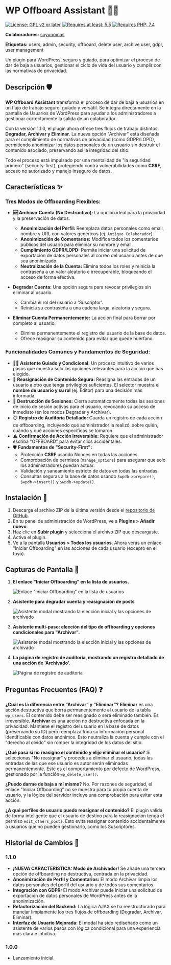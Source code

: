 # WP Offboard Assistant 🧙‍♂️

[![License: GPL v2 or later](https://img.shields.io/badge/License-GPL%20v2%20or%20later-blue.svg)](https://www.gnu.org/licenses/gpl-2.0.html)
[![Requires at least: 5.5](https://img.shields.io/badge/WordPress-5.5%2B-blue.svg)](https://wordpress.org/download/)
[![Requires PHP: 7.4](https://img.shields.io/badge/PHP-7.4%2B-lightgrey.svg)](https://www.php.net/)

**Colaboradores:** [soyunomas](https://github.com/soyunomas)

**Etiquetas:** users, admin, security, offboard, delete user, archive user, gdpr, user management

Un plugin para WordPress, seguro y guiado, para optimizar el proceso de dar de baja a usuarios, gestionar el ciclo de vida del usuario y cumplir con las normativas de privacidad.

## Descripción 🛡️

**WP Offboard Assistant** transforma el proceso de dar de baja a usuarios en un flujo de trabajo seguro, guiado y versátil. Se integra directamente en la pantalla de Usuarios de WordPress para ayudar a los administradores a gestionar correctamente la salida de un colaborador.

Con la versión 1.1.0, el plugin ahora ofrece tres flujos de trabajo distintos: **Degradar, Archivar y Eliminar**. La nueva opción "Archivar" está diseñada para el cumplimiento de normativas de privacidad (como GDPR/LOPD), permitiendo anonimizar los datos personales de un usuario sin destruir el contenido asociado, preservando así la integridad del sitio.

Todo el proceso está impulsado por una mentalidad de "la seguridad primero" (security-first), protegiendo contra vulnerabilidades como **CSRF**, acceso no autorizado y manejo inseguro de datos.

## Características ✨

### Tres Modos de Offboarding Flexibles:

*   **🆕 Archivar Cuenta (No Destructivo):** La opción ideal para la privacidad y la preservación de datos.
    *   **Anonimización del Perfil:** Reemplaza datos personales como email, nombre y URL con valores genéricos (ej. `Antiguo Colaborador`).
    *   **Anonimización de Comentarios:** Modifica todos los comentarios públicos del usuario para eliminar su nombre y email.
    *   **Cumplimiento GDPR/LOPD:** Permite iniciar una solicitud de exportación de datos personales al correo del usuario antes de que sea anonimizado.
    *   **Neutralización de la Cuenta:** Elimina todos los roles y reinicia la contraseña a un valor aleatorio e irrecuperable, bloqueando el acceso de forma efectiva.

*   **Degradar Cuenta:** Una opción segura para revocar privilegios sin eliminar al usuario.
    *   Cambia el rol del usuario a 'Suscriptor'.
    *   Reinicia su contraseña a una cadena larga, aleatoria y segura.

*   **Eliminar Cuenta Permanentemente:** La acción final para borrar por completo al usuario.
    *   Elimina permanentemente el registro del usuario de la base de datos.
    *   Ofrece reasignar su contenido para evitar que quede huérfano.

### Funcionalidades Comunes y Fundamentos de Seguridad:

*   🧙‍♂️ **Asistente Guiado y Condicional:** Un proceso intuitivo de varios pasos que muestra solo las opciones relevantes para la acción que has elegido.
*   🔄 **Reasignación de Contenido Segura:** Reasigna las entradas de un usuario a otro que tenga privilegios suficientes. El selector muestra el **nombre de usuario y su rol** (ej. Editor) para una decisión más informada.
*   🚫 **Destrucción de Sesiones:** Cierra automáticamente todas las sesiones de inicio de sesión activas para el usuario, revocando su acceso de inmediato (en los modos Degradar y Archivar).
*   📋 **Registro de Auditoría Detallado:** Guarda un registro de cada acción de offboarding, incluyendo qué administrador la realizó, sobre quién, cuándo y qué acciones específicas se tomaron.
*   ⚠️ **Confirmación de Acción Irreversible:** Requiere que el administrador escriba "OFFBOARD" para evitar clics accidentales.
*   🛡️ **Fundamentos de "Security-First":**
    *   Protección **CSRF** usando Nonces en todas las acciones.
    *   Comprobación de permisos (`manage_options`) para asegurar que solo los administradores puedan actuar.
    *   Validación y saneamiento estricto de datos en todas las entradas.
    *   Consultas seguras a la base de datos usando `$wpdb->prepare()`, `$wpdb->insert()` y `$wpdb->update()`.

## Instalación 🚀

1.  Descarga el archivo ZIP de la última versión desde el [repositorio de GitHub](https://github.com/soyunomas/wp-offboard-assistant/releases).
2.  En tu panel de administración de WordPress, ve a **Plugins > Añadir nuevo**.
3.  Haz clic en **Subir plugin** y selecciona el archivo ZIP que descargaste.
4.  Activa el plugin.
5.  Ve a la pantalla **Usuarios > Todos los usuarios**. Ahora verás un enlace "Iniciar Offboarding" en las acciones de cada usuario (excepto en el tuyo).

## Capturas de Pantalla 📸

1.  **El enlace "Iniciar Offboarding" en la lista de usuarios.**
   
    ![Enlace "Iniciar Offboarding" en la lista de usuarios](assets/screenshot-1.png)

2.  **Asistente para degradar cuenta y reasignación de posts**
   
    ![Asistente modal mostrando la elección inicial y las opciones de archivado](assets/screenshot-2.png)

3.  **Asistente multi-paso: elección del tipo de offboarding y opciones condicionales para "Archivar".**
   
    ![Asistente modal mostrando la elección inicial y las opciones de archivado](assets/screenshot-2.2.png) 

4.  **La página de registro de auditoría, mostrando un registro detallado de una acción de 'Archivado'.**
   
    ![Página de registro de auditoría](assets/screenshot-3.png)

## Preguntas Frecuentes (FAQ) ❓

**¿Cuál es la diferencia entre "Archivar" y "Eliminar"?**
**Eliminar** es una acción destructiva que borra permanentemente al usuario de la tabla `wp_users`. El contenido debe ser reasignado o será eliminado también. Es irreversible.
**Archivar** es una acción no destructiva enfocada en la privacidad. Mantiene el registro del usuario en la base de datos (preservando su ID) pero reemplaza toda su información personal identificable con datos anónimos. Esto neutraliza la cuenta y cumple con el "derecho al olvido" sin romper la integridad de los datos del sitio.

**¿Qué pasa si no reasigno el contenido y elijo eliminar el usuario?**
Si seleccionas "No reasignar" y procedes a eliminar el usuario, todas las entradas de las que ese usuario es autor serán eliminadas permanentemente. Este es el comportamiento por defecto de WordPress, gestionado por la función `wp_delete_user()`.

**¿Puedo darme de baja a mí mismo?**
No. Por razones de seguridad, el enlace "Iniciar Offboarding" no se muestra para tu propia cuenta de usuario, y la lógica del servidor incluye una comprobación para evitar esta acción.

**¿A qué perfiles de usuario puedo reasignar el contenido?**
El plugin valida de forma inteligente que el usuario de destino para la reasignación tenga el permiso `edit_others_posts`. Esto evita reasignar contenido accidentalmente a usuarios que no pueden gestionarlo, como los Suscriptores.

## Historial de Cambios 📜

### 1.1.0
*   **¡NUEVA CARACTERÍSTICA: Modo de Archivador!** Se añade una tercera opción de offboarding no destructiva, centrada en la privacidad.
*   **Anonimización de Perfil y Comentarios:** El modo Archivar limpia los datos personales del perfil del usuario y de todos sus comentarios.
*   **Integración con GDPR:** El modo Archivar puede iniciar una solicitud de exportación de datos personales de WordPress antes de la anonimización.
*   **Refactorización del Backend:** La lógica AJAX se ha reestructurado para manejar limpiamente los tres flujos de offboarding (Degradar, Archivar, Eliminar).
*   **Interfaz de Usuario Mejorada:** El modal ha sido rediseñado como un asistente de varios pasos con lógica condicional para una experiencia más clara e intuitiva.

### 1.0.0
*   Lanzamiento inicial.
